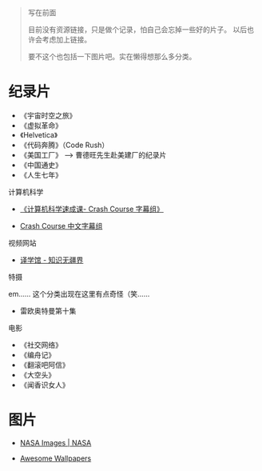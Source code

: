 > 写在前面
> 
> 目前没有资源链接，只是做个记录，怕自己会忘掉一些好的片子。
> 以后也许会考虑加上链接。
>
> 要不这个也包括一下图片吧。实在懒得想那么多分类。

# 纪录片

* 《宇宙时空之旅》
* 《虚拟革命》
* 《Helvetica》
* 《代码奔腾》（Code Rush）
* 《美国工厂》 --> 曹德旺先生赴美建厂的纪录片
* 《中国通史》
* 《人生七年》

计算机科学

* [《计算机科学速成课- Crash Course 字幕组》](https://github.com/1c7/crash-course-computer-science-chinese)

* [Crash Course 中文字幕组](https://crashcourse.club/)

视频网站

* [译学馆 - 知识无疆界](https://www.yxgapp.com/)


特摄

em...... 这个分类出现在这里有点奇怪（笑……

* 雷欧奥特曼第十集

电影

* 《社交网络》
* 《编舟记》
* 《翻滚吧阿信》
* 《大空头》
* 《闻香识女人》

# 图片

* [NASA Images | NASA](https://www.nasa.gov/multimedia/imagegallery/index.html)

* [Awesome Wallpapers](https://wallhaven.cc/)
